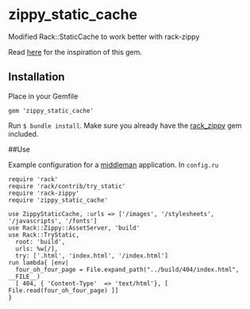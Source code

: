 # zippy_static_cache
Modified Rack::StaticCache to work better with rack-zippy

Read [here](http://blog.zhusee.in/post/248961/enhance-page-speed-for-middleman-on-heroku) for the inspiration of this gem. 

## Installation
Place in your Gemfile
```
gem 'zippy_static_cache'
```

Run `$ bundle install`. Make sure you already have the [rack_zippy](https://github.com/eliotsykes/rack-zippy) gem included.

##Use

Example configuration for a [middleman](https://middlemanapp.com/) application. In `config.ru`
```
require 'rack'
require 'rack/contrib/try_static'
require 'rack-zippy'
require 'zippy_static_cache'

use ZippyStaticCache, :urls => ['/images', '/stylesheets', '/javascripts', '/fonts']
use Rack::Zippy::AssetServer, 'build'
use Rack::TryStatic,
  root: 'build',
  urls: %w[/],
  try: ['.html', 'index.html', '/index.html']
run lambda{ |env|
  four_oh_four_page = File.expand_path("../build/404/index.html", __FILE__)
  [ 404, { 'Content-Type'  => 'text/html'}, [ File.read(four_oh_four_page) ]]
}
```
